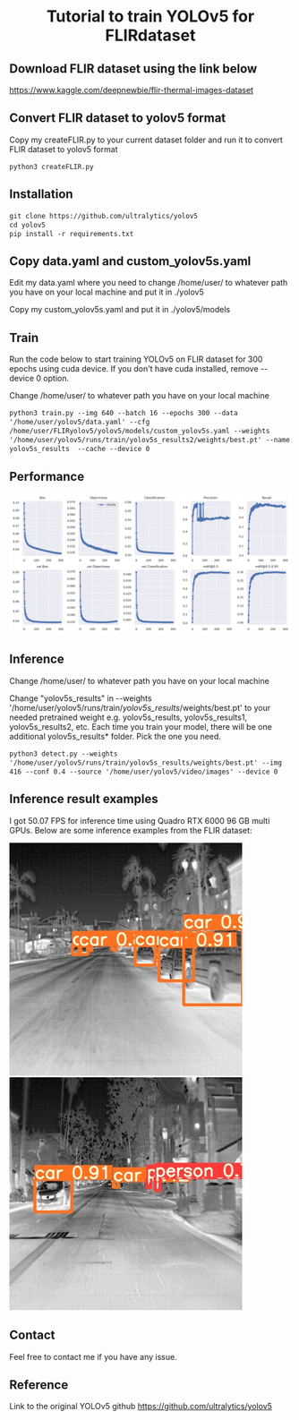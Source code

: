 #  <div align="center">Tutorial to train YOLOv5 for FLIRdataset</div>

## Download FLIR dataset using the link below
https://www.kaggle.com/deepnewbie/flir-thermal-images-dataset

## Convert FLIR dataset to yolov5 format
Copy my createFLIR.py to your current dataset folder and run it to convert FLIR dataset to yolov5 format
```
python3 createFLIR.py
```

## Installation
```
git clone https://github.com/ultralytics/yolov5
cd yolov5
pip install -r requirements.txt
```

## Copy data.yaml and custom_yolov5s.yaml 
Edit my data.yaml where you need to change /home/user/ to whatever path you have on your local machine and put it in ./yolov5 

Copy my custom_yolov5s.yaml and put it in ./yolov5/models

## Train
Run the code below to start training YOLOv5 on FLIR dataset for 300 epochs using cuda device. If you don't have cuda installed, remove --device 0 option.

Change /home/user/ to whatever path you have on your local machine
```
python3 train.py --img 640 --batch 16 --epochs 300 --data '/home/user/yolov5/data.yaml' --cfg /home/user/FLIRyolov5/yolov5/models/custom_yolov5s.yaml --weights '/home/user/yolov5/runs/train/yolov5s_results2/weights/best.pt' --name yolov5s_results  --cache --device 0 
```
## Performance
<p>
<img width="850" src="results.png">
</p>

## Inference
Change /home/user/ to whatever path you have on your local machine

Change "yolov5s_results" in --weights '/home/user/yolov5/runs/train/<i>yolov5s_results</i>/weights/best.pt' to your needed pretrained weight e.g. yolov5s_results, yolov5s_results1, yolov5s_results2, etc. Each time you train your model, there will be one additional yolov5s_results* folder. Pick the one you need.

```
python3 detect.py --weights '/home/user/yolov5/runs/train/yolov5s_results/weights/best.pt' --img 416 --conf 0.4 --source '/home/user/yolov5/video/images' --device 0
```

## Inference result examples
I got 50.07 FPS for inference time using Quadro RTX 6000 96 GB multi GPUs. Below are some inference examples from the FLIR dataset:
<p>
<img width="416" src="infer2 99.jpeg">
<img width="416" src="infer2 999.jpeg">
</p>

## Contact
Feel free to contact me if you have any issue. 

## Reference
Link to the original YOLOv5 github https://github.com/ultralytics/yolov5

